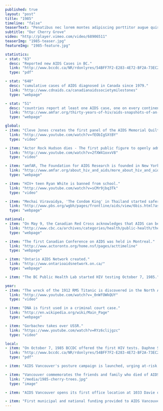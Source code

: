```yaml
---
published: true
layout: "post"
title: "1985"
timeline: "false"
teaserText: "Penatibus nec lorem montes adipiscing porttitor augue quis pulvinar velit et? Penatibus nec lorem montes adipiscing porttitor augue quis pulvinar velit et?"
subtitle: "Our Cherry Grove"
video: "http://player.vimeo.com/video/68906511"
teaserImg: "1985-teaser.jpg"
featureImg: "1985-feature.jpg"

statistics:
- stat: "63"
  desc: "Reported new AIDS Cases in BC."
  link: "http://www.bccdc.ca/NR/rdonlyres/54BFF7F2-E283-4E72-BF2A-73EC2813F0D1/0/HIV_Annual_Report_2011_20111011.pdf"
  type: "pdf"

- stat: "648"
  desc: "cumulative cases of AIDS diagnosed in Canada since 1979."
  link: "http://www.cdnaids.ca/canadianaidssocietymilestones"
  type: "webpage"

- stat: "51"
  desc: "countries report at least one AIDS case, one on every continent except Antarctica."
  link: "http://www.amfar.org/thirty-years-of-hiv/aids-snapshots-of-an-epidemic/#sthash.yW0pKqJu.dpuf"
  type: "webpage"

global:
- item: "Cleve Jones creates the first panel of the AIDS Memorial Quilt."
  link: "http://www.youtube.com/watch?v=fEObIgSXtBY"
  type: "video"

- item: "Actor Rock Hudson dies - The first public figure to openly admit to dying of AIDS."
  link: "http://www.youtube.com/watch?v=2fXW41oxvV8"
  type: "video"

- item: "amfAR, The Foundation for AIDS Research is founded in New York."
  link: "http://www.amfar.org/about_hiv_and_aids/more_about_hiv_and_aids/thirty_years_of_hivaids__snapshots_of_an_epidemic/"
  type: "webpage"

- item: "HIV+ teen Ryan White is banned from school."
  link: "http://www.youtube.com/watch?v=sCMr9jbq3Tk"
  type: "video"

- item: "Mechai Viravaidya, 'The Condom King' in Thailand started safer sex campaign,  drastically reducing new infections."
  link: "http://www.pbs.org/wgbh/pages/frontline/aids/view/6bis.html?as=1"
  type: "webpage"

national:
- item: "On May 9, the Canadian Red Cross acknowledges that AIDS can be found in blood. On Nov. 4, they begin testing the blood supply for HIV."
  link: "http://www.cbc.ca/archives/categories/health/public-health/the-krever-report-canadas-tainted-blood-disaster/canadian-red-cross-begins-testing-blood-donations-for-hiv.html"
  type: "webpage"

- item: "The first Canadian Conference on AIDS was held in Montreal."
  link: "http://www.actoronto.org/home.nsf/pages/acttimeline"
  type: "webpage"

- item: "Ontario AIDS Network created."
  link: "http://www.ontarioaidsnetwork.on.ca/"
  type: "webpage"

- item: "The BC Public Health Lab started HIV testing October 7, 1985."

year:
- item: "The wreck of the 1912 RMS Titanic is discovered in the North Atlantic."
  link: "http://www.youtube.com/watch?v=_0nWfOWkQUY"
  type: "video"

- item: "DNA is first used in a criminal court case."
  link: "http://en.wikipedia.org/wiki/Main_Page"
  type: "webpage"

- item: "Gorbachev takes over USSR."
  link: "https://www.youtube.com/watch?v=RYz6clijgzc"
  type: "video"

local:
- item: "On October 7, 1985 BCCDC offered the first HIV tests. Daphne Spencer was the only nurse administering the tests"
  link: "http://www.bccdc.ca/NR/rdonlyres/54BFF7F2-E283-4E72-BF2A-73EC2813F0D1/0/HIV_Annual_Report_2011_20111011.pdf"
  type: "pdf"

- item: "AIDS Vancouver's posture campaign is launched, urging at-risk people to get tested and refrain from donating blood"  

- item: "Vancouver commemorates the friends and family who died of AIDS, in a Cherry Tree Memorial Grove planted at Stanley Park."
  link: "/media/1985-cherry-trees.jpg"
  type: "image"

- item: "AIDS Vancouver opens its first office location at 1033 Davie opens."

- item: "First municipal and national funding provided to AIDS Vancouver"
---
```


